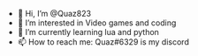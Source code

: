 - 👋 Hi, I’m @Quaz823
- 👀 I’m interested in Video games and coding
- 🌱 I’m currently learning lua and python
- 📫 How to reach me: Quaz#6329 is my discord

<!---
Quaz823/Quaz823 is a ✨ special ✨ repository because its `README.md` (this file) appears on your GitHub profile.
You can click the Preview link to take a look at your changes.
--->
